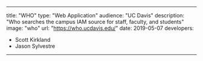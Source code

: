 ---

title: "WHO"
type: "Web Application"
audience: "UC Davis"
description: "Who searches the campus IAM source for staff, faculty, and students"
image: "who"
url: "https://who.ucdavis.edu/"
date: 2019-05-07
developers:

- Scott Kirkland
- Jason Sylvestre

---